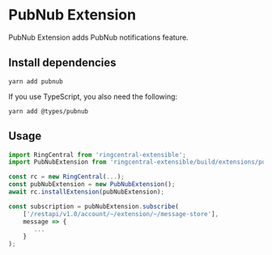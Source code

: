 # PubNub Extension

PubNub Extension adds PubNub notifications feature.


## Install dependencies

```
yarn add pubnub
```

If you use TypeScript, you also need the following:

```
yarn add @types/pubnub
```


## Usage

```ts
import RingCentral from 'ringcentral-extensible';
import PubNubExtension from 'ringcentral-extensible/build/extensions/pubNub';

const rc = new RingCentral(...);
const pubNubExtension = new PubNubExtension();
await rc.installExtension(pubNubExtension);

const subscription = pubNubExtension.subscribe(
    ['/restapi/v1.0/account/~/extension/~/message-store'],
    message => {
       ...
    }
);
```
